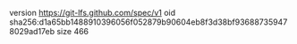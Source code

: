 version https://git-lfs.github.com/spec/v1
oid sha256:d1a65bb1488910396056f052879b90604eb8f3d38bf936887359478029ad17eb
size 466
